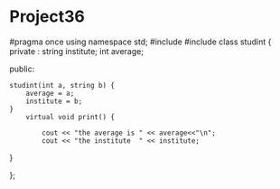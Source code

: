 # Project36
#pragma once
using namespace std;
#include <string>
#include <iostream>
class studint {
private :
	string	institute;
	int average;


public:

	studint(int a, string b) {
		average = a;
		institute = b;
	}
		virtual void print() {

			cout << "the average is " << average<<"\n";
			cout << "the institute  " << institute;



}

	








};
